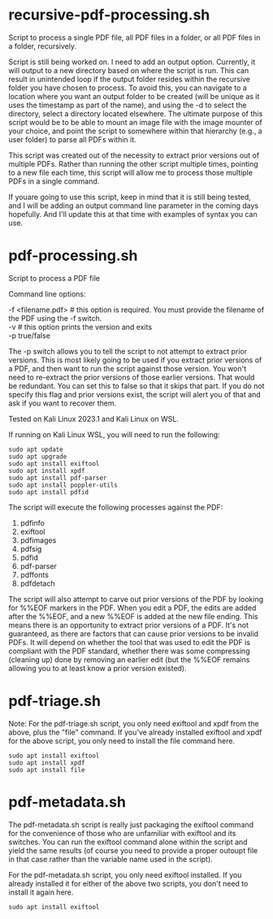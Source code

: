 # recursive-pdf-processing.sh
Script to process a single PDF file, all PDF files in a folder, or all PDF files in a folder, recursively.

Script is still being worked on. I need to add an output option. Currently, it will output to a new directory based on where the script is run. This can result in unintended loop if the output folder resides within the recursive folder you have chosen to process. To avoid this, you can navigate to a location where you want an output folder to be created (will be unique as it uses the timestamp as part of the name), and using the -d to select the directory, select a directory located elsewhere. The ultimate purpose of this script would be to be able to mount an image file with the image mounter of your choice, and point the script to somewhere within that hierarchy (e.g., a user folder) to parse all PDFs within it.

This script was created out of the necessity to extract prior versions out of multiple PDFs. Rather than running the other script multiple times, pointing to a new file each time, this script will allow me to process those multiple PDFs in a single command.

If youare going to use this script, keep in mind that it is still being tested, and I will be adding an output command line parameter in the coming days hopefully. And I'll update this at that time with examples of syntax you can use.

# pdf-processing.sh
Script to process a PDF file

Command line options:

-f <filename.pdf>   # this option is required. You must provide the filename of the PDF using the -f switch.  
-v                  # this option prints the version and exits  
-p true/false  

The -p switch allows you to tell the script to not attempt to extract prior versions. This is most likely going to be used if you extract prior versions of a PDF, and then want to run the script against those version. You won't need to re-extract the prior versions of those earlier versions. That would be redundant. You can set this to false so that it skips that part. If you do not specify this flag and prior versions exist, the script will alert you of that and ask if you want to recover them.

Tested on Kali Linux 2023.1 and Kali Linux on WSL.

If running on Kali Linux WSL, you will need to run the following:

```
sudo apt update
sudo apt upgrade
sudo apt install exiftool
sudo apt install xpdf
sudo apt install pdf-parser
sudo apt install poppler-utils
sudo apt install pdfid

```
The script will execute the following processes against the PDF:
1. pdfinfo
2. exiftool
3. pdfimages
4. pdfsig
5. pdfid
6. pdf-parser
7. pdffonts
8. pdfdetach

The script will also attempt to carve out prior versions of the PDF by looking for %%EOF markers in the PDF. When you edit a PDF, the edits are added after the %%EOF, and a new %%EOF is added at the new file ending. This means there is an opportunity to extract prior versions of a PDF. It's not guaranteed, as there are factors that can cause prior versions to be invalid PDFs. It will depend on whether the tool that was used to edit the PDF is compliant with the PDF standard, whether there was some compressing (cleaning up) done by removing an earlier edit (but the %%EOF remains allowing you to at least know a prior version existed).

# pdf-triage.sh
Note: 
For the pdf-triage.sh script, you only need exiftool and xpdf from the above, plus the "file" command. If you've already installed exiftool and xpdf for the above script, you only need to install the file command here.
```
sudo apt install exiftool
sudo apt install xpdf
sudo apt install file
```
# pdf-metadata.sh
The pdf-metadata.sh script is really just packaging the exiftool command for the convenience of those who are unfamiliar with exiftool and its switches. You can run the exiftool command alone within the script and yield the same results (of course you need to provide a proper outoupt file in that case rather than the variable name used in the script).

For the pdf-metadata.sh script, you only need exiftool installed. If you already installed it for either of the above two scripts, you don't need to install it again here.
```
sudo apt install exiftool
```
